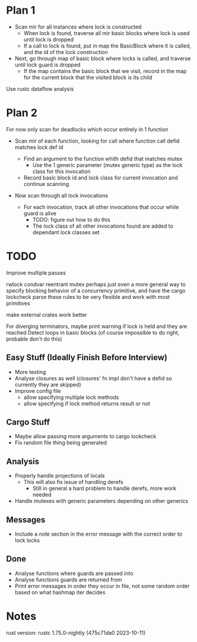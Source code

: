 # Plan 1

- Scan mir for all instances where lock is constructed
    - When lock is found, traverse all mir basic blocks where lock is used until lock is dropped
    - If a call to lock is found, put in map the BasicBlock where it is called, and the id of the lock construction
- Next, go through map of basic block where locks is called, and traverse until lock guard is dropped
    - If the map contains the basic block that we visit, record in the map for the current block that the visited block is its child

Use rustc dataflow analysis

# Plan 2

For now only scan for deadlocks which occur entirely in 1 function

- Scan mir of each function, looking for call where function call defid matches lock def id
    - Find an argument to the function whith defid that matches mutex
        - Use the 1 generic parameter (mutex generic type) as the lock class for this invocation
    - Record basic block id and lock class for current invocation and continue scanning

- Now scan through all lock invocations
    - For each invocation, track all other invocations that occur while guard is alive
        - TODO: figure out how to do this
        - The lock class of all other invocations found are added to dependant lock classes set

# TODO

Improve multiple passes

rwlock
condvar
reentrant mutex
perhaps just even a more general way to specify blocking behavior of a concurrency primitive,
and have the cargo lockcheck parse these rules to be very flexible and work with most primitives

make external crates work better

For diverging terminators, maybe print warning if lock is held and they are reached
Detect loops in basic blocks (of course impossible to do right, probable don't do this)

## Easy Stuff (Ideally Finish Before Interview)

- More testing
- Analyse closures as well (closures' fn impl don't have a defid so currently they are skipped)
- Improve config file
    - allow specifying multiple lock methods
    - allow specifying if lock method returns result or not

## Cargo Stuff

- Maybe allow passing more arguments to cargo lockcheck
- Fix random file thing being generated

## Analysis

- Properly handle projections of locals
    - This will also fix issue of handling derefs
        - Still in general a hard problem to handle derefs, more work needed
- Handle mutexes with generic parameters depending on other generics

## Messages

- Include a note section in the error message with the correct order to lock locks

## Done

- Analyse functions where guards are passed into
- Analyse functions guards are returned from
- Print error messages in order they occur in file, not some random order based on what hashmap iter decides

# Notes

rust version:
rustc 1.75.0-nightly (475c71da0 2023-10-11)